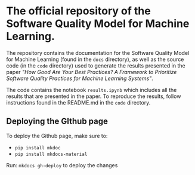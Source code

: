 # The official repository of the Software Quality Model for Machine Learning.

The repository contains the documentation for the Software Quality Model for Machine Learning 
(found in the `docs` directory),
as well as the source code (in the `code` directory) used to generate the results presented in the paper _"How Good Are Your Best Practices?
A Framework to Prioritize Software Quality Practices for Machine Learning Systems"_.


The code contains the notebook `results.ipynb` which includes all the results that are presented in the paper. To 
reproduce the results, follow instructions found in the README.md in the `code` directory.

## Deploying the GIthub page
To deploy the Github page, make sure to:

- `pip install mkdoc`
- `pip install mkdocs-material`

Run: `mkdocs gh-deploy` to deploy the changes